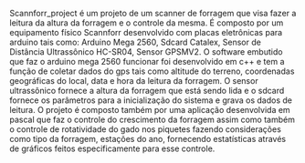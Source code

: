 Scannforr_project é um projeto de um scanner de forragem que visa fazer a leitura da altura da forragem e o controle da mesma. É composto por um equipamento físico Scannforr desenvolvido com placas eletrônicas para arduino tais como: Arduino Mega 2560, Sdcard Catalex, Sensor de Distância Ultrassônico HC-SR04, Sensor GPSMV2. O software embutido que faz o arduino mega 2560 funcionar foi desenvolvido em c++ e tem a função de coletar dados do gps tais como altitude do terreno, coordenadas geográficas do local, data e hora da leitura da forragem. O sensor ultrassônico fornece a altura da forragem que está sendo lida e o sdcard fornece os parâmetros para a inicialização do sistema e grava os dados de leitura. O projeto é composto também por uma aplicação desenvolvida em pascal que faz o controle do crescimento da forragem assim como também o controle de rotatividade do gado nos piquetes fazendo considerações como tipo da forragem, estações do ano, fornecendo estatísticas através de gráficos feitos especificamente para esse controle.